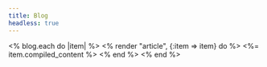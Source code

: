 ```yaml
---
title: Blog
headless: true
---
```


<% blog.each do |item| %>
<% render "article", {:item => item} do %>
<%= item.compiled_content %>
<% end %>
<% end %>
